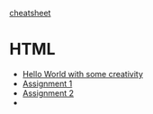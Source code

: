 [cheatsheet](https://github.com/aniketrepo/crc-workshop/blob/main/HTML%20Cheat%20Sheet.md)
# HTML
- [Hello World with some creativity](https://github.com/aniketrepo/crc-workshop/blob/main/html/code/HelloWorld.htm)
- [Assignment 1](https://github.com/aniketrepo/crc-workshop/blob/main/html/code/Assignment1.htm)
- [Assignment 2](https://github.com/aniketrepo/crc-workshop/blob/main/html/code/Assignment2.htm)
- 